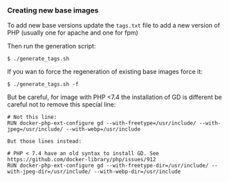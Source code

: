 ### Creating new base images

To add new base versions update the `tags.txt` file to add a new version of PHP (usually one for apache and one for fpm)

Then run the generation script:

```
$ ./generate_tags.sh
```

If you wan to force the regeneration of existing base images force it:

```shell
$ ./generate_tags.sh -f
```

But be careful, for image with PHP <7.4 the installation of GD is different be careful not to remove this special line:

```
# Not this line:
RUN docker-php-ext-configure gd --with-freetype=/usr/include/ --with-jpeg=/usr/include/ --with-webp=/usr/include

But those lines instead:

# PHP < 7.4 have an old syntax to install GD. See https://github.com/docker-library/php/issues/912
RUN docker-php-ext-configure gd --with-freetype-dir=/usr/include/ --with-jpeg-dir=/usr/include/ --with-webp-dir=/usr/include
```
